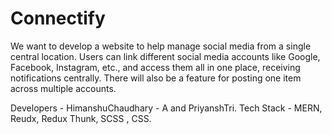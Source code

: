 # Connectify
We want to develop a website to help manage social media from a single central location. Users can link different social media accounts like Google, Facebook, Instagram, etc., and access them all in one place, receiving notifications centrally. There will also be a feature for posting one item across multiple accounts.

Developers - HimanshuChaudhary - A and PriyanshTri.
Tech Stack - MERN, Reudx, Redux Thunk, SCSS , CSS.

